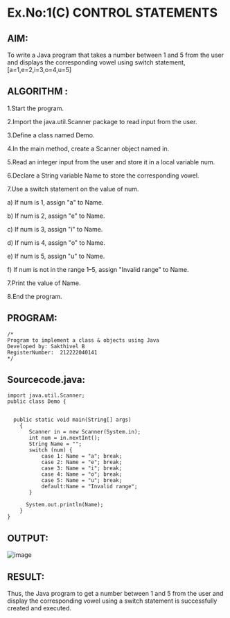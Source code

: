 # Ex.No:1(C) CONTROL STATEMENTS

## AIM:
To write a Java program that takes a number between 1 and 5 from the user and displays the corresponding vowel using switch statement,[a=1,e=2,i=3,o=4,u=5]

## ALGORITHM :
1.Start the program.

2.Import the java.util.Scanner package to read input from the user.

3.Define a class named Demo.

4.In the main method, create a Scanner object named in.

5.Read an integer input from the user and store it in a local variable num.

6.Declare a String variable Name to store the corresponding vowel.

7.Use a switch statement on the value of num.

  a) If num is 1, assign "a" to Name.
  
  b) If num is 2, assign "e" to Name.
 
  c) If num is 3, assign "i" to Name.
  
  d) If num is 4, assign "o" to Name.
  
  e) If num is 5, assign "u" to Name.
  
  f) If num is not in the range 1–5, assign "Invalid range" to Name.

7.Print the value of Name.

8.End the program.

## PROGRAM:
 ```
/*
Program to implement a class & objects using Java
Developed by: Sakthivel B
RegisterNumber:  212222040141
*/
```

## Sourcecode.java:
```
import java.util.Scanner;
public class Demo {

    
  public static void main(String[] args)
    {
	   Scanner in = new Scanner(System.in);
       int num = in.nextInt();
       String Name = "";
       switch (num) {
           case 1: Name = "a"; break;
           case 2: Name = "e"; break;
           case 3: Name = "i"; break;
           case 4: Name = "o"; break;
           case 5: Name = "u"; break;
           default:Name = "Invalid range";
       }

      System.out.println(Name);
    }
}

```
## OUTPUT:

![image](https://github.com/user-attachments/assets/ee5e3a12-0243-4554-a007-fa9910c1cc42)

## RESULT:
Thus, the Java program to get a number between 1 and 5 from the user and display the corresponding vowel using a switch statement is successfully created and executed.

